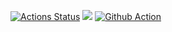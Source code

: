 [![Actions Status](https://github.com/newzavod/frontend-project-lvl1/workflows/hexlet-check/badge.svg)](https://github.com/newzavod/frontend-project-lvl1/actions)
<a href="https://codeclimate.com/github/codeclimate/codeclimate/maintainability"><img src="https://api.codeclimate.com/v1/badges/a99a88d28ad37a79dbf6/maintainability" /></a>
[![Github Action](https://github.com/newzavod/frontend-project-lvl1/actions/workflows/github-actions.yml/badge.svg)](https://github.com/newzavod/frontend-project-lvl1/actions/workflows/github-actions.yml)
